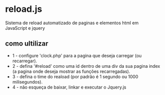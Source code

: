 # reload.js
Sistema de reload automatizado de paginas e elementos html em JavaScript e jquery

## como ultilizar
- 1 - configure 'clock.php' para a pagina que deseja carregar (ou recarregar).
- 2 - defina '#reload' como uma id dentro de uma div da sua pagina index (a pagina onde deseja mostrar as funções recarregadas).
- 3 - defina o time do reaload (por padrão é 1 segundo ou 1000 milisegundos).
- 4 - não esqueça de baixar, linkar e executar o Jquery.js
